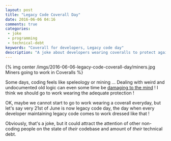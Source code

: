 ```yaml
---
layout: post
title: "Legacy Code Coverall Day"
date: 2016-06-06 04:16
comments: true
categories:
 - joke
 - programming
 - technical-debt
keywords: "Coverall for developers, Legacy code day"
description: "A joke about developers wearing coveralls to protect against legacy code"
---
```

{% img center /imgs/2016-06-06-legacy-code-coverall-day/miners.jpg Miners going to work in Coveralls %}

Some days, coding feels like speleology or mining ... Dealing with weird and undocumented old logic can even some time be [damaging to the mind](https://www.quora.com/How-do-you-keep-your-sanity-while-working-on-a-Super-Dirty-Rotten-Spaghetti-codebase) ! I think we should go to work wearing the adequate protection !

OK, maybe we cannot start to go to work wearing a coverall everyday, but let's say very 21st of June is now legacy code day, the day when every developer maintaining legacy code comes to work dressed like that !

Obviously, that's a joke, but it could attract the attention of other non-coding people on the state of *their* codebase and amount of *their* technical debt.
